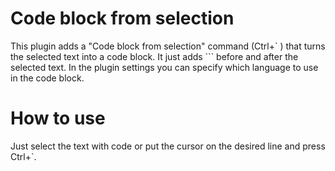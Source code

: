 # Code block from selection

This plugin adds a "Code block from selection" command (Ctrl+\` ) that turns the selected text into a code block. It just adds \`\`\` before and after the selected text. In the plugin settings you can specify which language to use in the code block.

# How to use

Just select the text with code or put the cursor on the desired line and press Ctrl+\`.